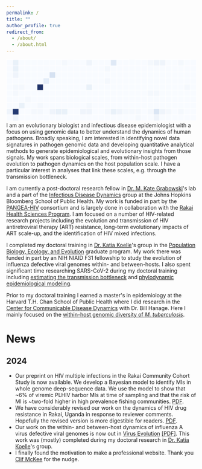 ```yaml
---
permalink: /
title: ""
author_profile: true
redirect_from: 
  - /about/
  - /about.html
---
```

![background](/files/background.png)
I am an evolutionary biologist and infectious disease epidemiologist with a focus on using genomic data to better understand the dynamics of human pathogens. Broadly speaking, I am interested in identifying novel data signatures in pathogen genomic data and developing quantitative analytical methods to generate epidemiological and evolutionary insights from those signals. My work spans biological scales, from within-host pathogen evolution to pathogen dynamics on the host population scale. I have a particular interest in analyses that link these scales, e.g. through the transmission bottleneck. 

I am currently a post-doctoral research fellow in [Dr. M. Kate Grabowski](https://profiles.hopkinsmedicine.org/provider/Kate+K.+Grabowski/2777015)'s lab and a part of the [Infectious Disease Dynamics](https://www.iddynamics.jhsph.edu) group at the Johns Hopkins Bloomberg School of Public Health. My work is funded in part by the [PANGEA-HIV](https://www.pangea-hiv.org) consortium and is largely done in collaboration with the [Rakai Health Sciences Program](https://www.rhsp.org). I am focused on a number of HIV-related research projects including the evolution and transmission of HIV antiretroviral therapy (ART) resistance, long-term evolutionary impacts of ART scale-up, and the identification of HIV mixed infections. 

I completed my doctoral training in [Dr. Katia Koelle](https://scholarblogs.emory.edu/koellelab/)'s group in the [Population Biology, Ecology, and Evolution](https://biomed.emory.edu/PROGRAM_SITES/PBEE/index.html) graduate program. My work there was funded in part by an NIH NIAID F31 fellowship to study the evolution of influenza defective viral genomes within- and between-hosts. I also spent significant time researching SARS-CoV-2 during my doctoral training including [estimating the transmission bottleneck](https://doi.org/10.1126/scitranslmed.abh1803) and [phylodynamic epidemiological modeling](https://www.nature.com/articles/s41467-020-19248-0). 

Prior to my doctoral training I earned a master's in epidemiology at the Harvard T.H. Chan School of Public Health where I did research in the [Center for Communicable Disease Dynamics](https://ccdd.hsph.harvard.edu) with Dr. Bill Hanage. Here I mainly focused on the [within-host genomic diversity of *M. tuberculosis*](https://doi.org/10.1099/mgen.0.000217). 

# News
## 2024
- Our preprint on HIV multiple infections in the Rakai Community Cohort Study is now available. We develop a Bayesian model to identify MIs in whole genome deep-sequence data. We use the model to show that ~6% of viremic PLHIV harbor MIs at time of sampling and that the risk of MI is ~two-fold higher in high prevalence fishing communities. [PDF](https://www.medrxiv.org/content/10.1101/2024.10.21.24314869v1.full.pdf). 
- We have considerably revised our work on the dynamics of HIV drug resistance in Rakai, Uganda in response to reviewer comments. Hopefully the revised version is more digestible for readers. [PDF](https://m-a-martin.github.io/files/rccs_resistance.pdf). 
- Our work on the within- and between-host dynamics of influenza A virus defective viral genomes is now out in [Virus Evolution](https://doi.org/10.1093/ve/veae042) [\[PDF\]](https://m-a-martin.github.io/files/influenza_dvgs.pdf). This work was (mostly) completed during my doctoral research in [Dr. Katia Koelle](https://scholarblogs.emory.edu/koellelab/)'s group. 
- I finally found the motivation to make a professional website. Thank you [Clif McKee](https://clifmckee.github.io) for the nudge. 

